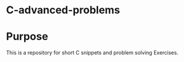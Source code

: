 # C-advanced-problems

# Purpose

This is a repository for short C snippets and problem solving Exercises.



